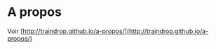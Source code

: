 A propos
========

Voir [http://traindrop.github.io/a-propos/](http://traindrop.github.io/a-propos/)
